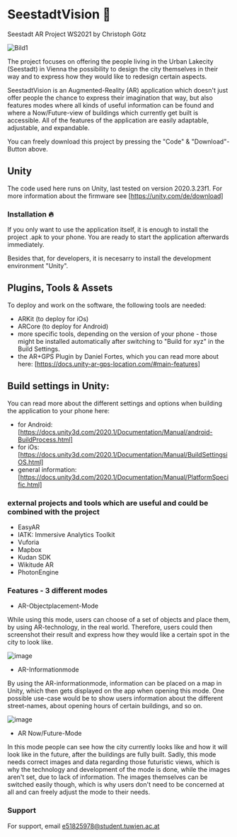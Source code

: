 # SeestadtVision 🚀
Seestadt AR Project WS2021 by Christoph Götz

![Bild1](https://user-images.githubusercontent.com/50044434/171060534-15f61a9e-ac62-4e7e-8b8b-6b8bde5c5aac.jpg)


The project focuses on offering the people living in the Urban Lakecity (Seestadt) in Vienna the possibility to design the city themselves in their way and to express how they would like to redesign certain aspects.

SeestadtVision is an Augmented-Reality (AR) application which doesn't just offer people the chance to express their imagination that way, but also features modes where all kinds of useful information can be found and where a Now/Future-view of buildings which currently get built is accessible. 
All of the features of the application are easily adaptable, adjustable, and expandable.

You can freely download this project by pressing the "Code" & "Download"-Button above.

## Unity 
The code used here runs on Unity, last tested on version 2020.3.23f1.  For more information about the firmware see [https://unity.com/de/download]


### Installation 🔥
If you only want to use the application itself, it is enough to install the project .apk to your phone. 
You are ready to start the application afterwards immediately. 

Besides that, for developers, it is necesarry to install the development environment "Unity".

## Plugins, Tools & Assets
To deploy and work on the software, the following tools are needed: 
- ARKit (to deploy for iOs)
- ARCore (to deploy for Android)
- more specific tools, depending on the version of your phone - those might be installed automatically after switching to "Build for xyz" in the Build Settings. 
- the AR+GPS Plugin by Daniel Fortes, which you can read more about here: [https://docs.unity-ar-gps-location.com/#main-features]

## Build settings in Unity:
You can read more about the different settings and options when building the application to your phone here:
- for Android: [https://docs.unity3d.com/2020.1/Documentation/Manual/android-BuildProcess.html]
- for iOs: [https://docs.unity3d.com/2020.1/Documentation/Manual/BuildSettingsiOS.html]
- general information: [https://docs.unity3d.com/2020.1/Documentation/Manual/PlatformSpecific.html]

### external projects and tools which are useful and could be combined with the project
- EasyAR 
- IATK: Immersive Analytics Toolkit
- Vuforia
- Mapbox
- Kudan SDK
- Wikitude AR
- PhotonEngine


### Features - 3 different modes
- AR-Objectplacement-Mode 

While using this mode, users can choose of a set of objects and place them, by using AR-technology, in the real world. 
Therefore, users could then screenshot their result and express how they would like a certain spot in the city to look like. 

![image](https://user-images.githubusercontent.com/50044434/171060387-57ae6c30-8a61-47b9-ad2b-df3ed4dc7b0e.png)


- AR-Informationmode

By using the AR-informationmode, information can be placed on a map in Unity, which then gets displayed on the app when opening this mode. 
One possible use-case would be to show users information about the different street-names, about opening hours of certain buildings, and so on.

![image](https://user-images.githubusercontent.com/50044434/171060373-fb744aad-c00a-4d7f-b95e-438bb0627fee.png)


- AR Now/Future-Mode 

In this mode people can see how the city currently looks like and how it will look like in the future, after the buildings are fully built. 
Sadly, this mode needs correct images and data regarding those futuristic views, which is why the technology and development of the mode is done, while the images aren't set, due to lack of information.
The images themselves can be switched easily though, which is why users don't need to be concerned at all and can freely adjust the mode to their needs.


### Support
For support, email e51825978@student.tuwien.ac.at
